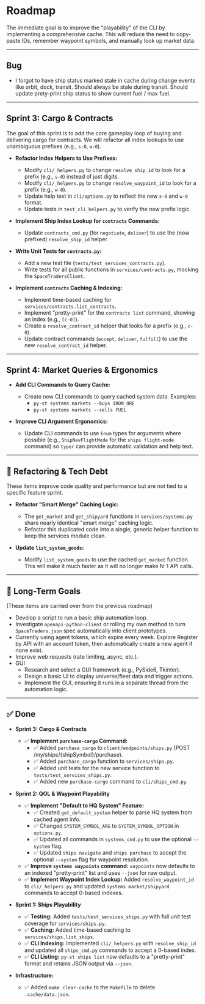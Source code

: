 # Roadmap

The immediate goal is to improve the "playability" of the CLI by implementing a comprehensive cache. This will reduce the need to copy-paste IDs, remember waypoint symbols, and manually look up market data.

---

## Bug

* I forgot to have ship status marked stale in cache during change events like orbit, dock, transit. Should always be stale during transit. Should update prety-print ship status to show current fuel / max fuel.

---

## Sprint 3: Cargo & Contracts

The goal of this sprint is to add the core gameplay loop of buying and delivering cargo for contracts. We will refactor all index lookups to use unambiguous prefixes (e.g., `s-0`, `w-0`).

* **Refactor Index Helpers to Use Prefixes:**
    * Modify `cli/_helpers.py` to change `resolve_ship_id` to look for a prefix (e.g., `s-0`) instead of just digits.
    * Modify `cli/_helpers.py` to change `resolve_waypoint_id` to look for a prefix (e.g., `w-0`).
    * Update help text in `cli/options.py` to reflect the new `s-0` and `w-0` format.
    * Update tests in `test_cli_helpers.py` to verify the new prefix logic.

* **Implement Ship Index Lookup for `contracts` Commands:**
    * Update `contracts_cmd.py` (for `negotiate`, `deliver`) to use the (now prefixed) `resolve_ship_id` helper.

* **Write Unit Tests for `contracts.py`:**
    * Add a new test file (`tests/test_services_contracts.py`).
    * Write tests for all public functions in `services/contracts.py`, mocking the `SpaceTradersClient`.

* **Implement `contracts` Caching & Indexing:**
    * Implement time-based caching for `services/contracts.list_contracts`.
    * Implement "pretty-print" for the `contracts list` command, showing an index (e.g., `[c-0]`).
    * Create a `resolve_contract_id` helper that looks for a prefix (e.g., `c-0`).
    * Update contract commands (`accept`, `deliver`, `fulfill`) to use the new `resolve_contract_id` helper.

---

## Sprint 4: Market Queries & Ergonomics

* **Add CLI Commands to Query Cache:**
    * Create new CLI commands to query cached system data. Examples:
        * `py-st systems markets --buys IRON_ORE`
        * `py-st systems markets --sells FUEL`

* **Improve CLI Argument Ergonomics:**
    * Update CLI commands to use `Enum` types for arguments where possible (e.g., `ShipNavFlightMode` for the `ships flight-mode` command) so `typer` can provide automatic validation and help text.

---

## 🧹 Refactoring & Tech Debt

These items improve code quality and performance but are not tied to a specific feature sprint.

* **Refactor "Smart Merge" Caching Logic:**
    * The `get_market` and `get_shipyard` functions in `services/systems.py` share nearly identical "smart merge" caching logic.
    * Refactor this duplicated code into a single, generic helper function to keep the services module clean.

* **Update `list_system_goods`:**
    * Modify `list_system_goods` to use the cached `get_market` function. This will make it much faster as it will no longer make N-1 API calls.

---

## 🔭 Long-Term Goals

(These items are carried over from the previous roadmap)

* Develop a script to run a basic ship automation loop.
* Investigate `openapi-python-client` or rolling my own method to turn `SpaceTraders.json` spec automatically into client prototypes.
* Currently using agent tokens, which expire every week. Explore Register by API with an account token, then automatically create a new agent if none exist.
* Improve web requests (rate limiting, async, etc.).
* GUI
    * Research and select a GUI framework (e.g., PySide6, Tkinter).
    * Design a basic UI to display universe/fleet data and trigger actions.
    * Implement the GUI, ensuring it runs in a separate thread from the automation logic.
 
---

## ✅ Done

* **Sprint 3: Cargo & Contracts**
    * ✅ **Implement `purchase-cargo` Command:**
        * ✅ Added `purchase_cargo` to `client/endpoints/ships.py` (POST /my/ships/{shipSymbol}/purchase).
        * ✅ Added `purchase_cargo` function to `services/ships.py`.
        * ✅ Added unit tests for the new service function to `tests/test_services_ships.py`.
        * ✅ Added new `purchase-cargo` command to `cli/ships_cmd.py`.

* **Sprint 2: QOL & Waypoint Playability**
    * ✅ **Implement "Default to HQ System" Feature:**
        * ✅ Created `get_default_system` helper to parse HQ system from cached agent info.
        * ✅ Changed `SYSTEM_SYMBOL_ARG` to `SYSTEM_SYMBOL_OPTION` in `options.py`.
        * ✅ Updated all commands in `systems_cmd.py` to use the optional `--system` flag.
        * ✅ Updated `ships navigate` and `ships purchase` to accept the optional `--system` flag for waypoint resolution.
    * ✅ **Improve `systems waypoints` command:** `waypoints` now defaults to an indexed "pretty-print" list and uses `--json` for raw output.
    * ✅ **Implement Waypoint Index Lookup:** Added `resolve_waypoint_id` to `cli/_helpers.py` and updated `systems market/shipyard` commands to accept 0-based indexes.

* **Sprint 1: Ships Playability**
    * ✅ **Testing:** Added `tests/test_services_ships.py` with full unit test coverage for `services/ships.py`.
    * ✅ **Caching:** Added time-based caching to `services/ships.list_ships`.
    * ✅ **CLI Indexing:** Implemented `cli/_helpers.py` with `resolve_ship_id` and updated all `ships_cmd.py` commands to accept a 0-based index.
    * ✅ **CLI Listing:** `py-st ships list` now defaults to a "pretty-print" format and retains JSON output via `--json`.

* **Infrastructure:**
    * ✅ Added `make clear-cache` to the `Makefile` to delete `.cache/data.json`.
